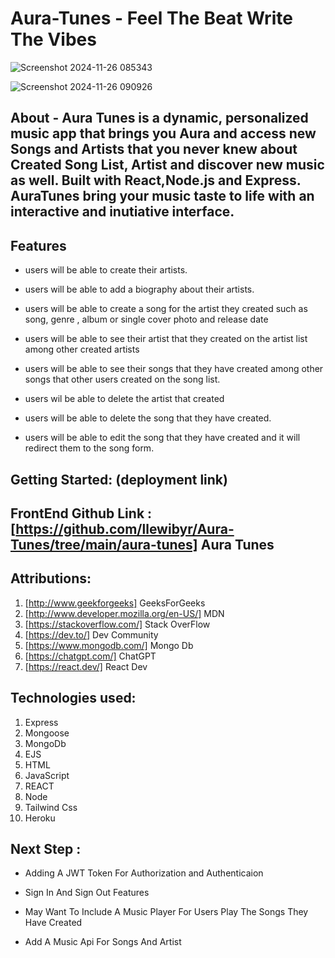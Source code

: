 # Aura-Tunes - Feel The Beat Write The Vibes


![Screenshot 2024-11-26 085343](https://github.com/user-attachments/assets/6c4071f7-d55a-47be-9b9a-1f548a708322)



![Screenshot 2024-11-26 090926](https://github.com/user-attachments/assets/91a4bba7-7218-46b5-a2b5-6bddf8b9a321)





## About - Aura Tunes is a dynamic, personalized music app that brings you Aura and access new Songs and Artists that you never knew about Created Song List, Artist and discover new music as well. Built with React,Node.js and Express. AuraTunes bring your music taste to life with an interactive and inutiative interface.

## Features

- users will be able to create their artists.

- users will be able to add a biography about their artists.

- users will be able to create a song for the artist they created such as song, genre , album or single cover photo and release date

- users will be able to see their artist that they created on the artist list among other created artists

- users will be able to see their songs that they have created among other songs that other users created on the song list.

- users wil be able to delete the artist that created

- users will be able to delete the song that they have created.

- users will be able to edit the song that they have created and it will redirect them to the song form.

## Getting Started: (deployment link)

## FrontEnd Github Link : [https://github.com/llewibyr/Aura-Tunes/tree/main/aura-tunes] Aura Tunes

## Attributions:

1. [http://www.geekforgeeks] GeeksForGeeks
2. [http://www.developer.mozilla.org/en-US/] MDN
3. [https://stackoverflow.com/] Stack OverFlow
4. [https://dev.to/] Dev Community
5. [https://www.mongodb.com/] Mongo Db
6. [https://chatgpt.com/] ChatGPT
7. [https://react.dev/] React Dev

## Technologies used:

1. Express
2. Mongoose
3. MongoDb
4. EJS
5. HTML
6. JavaScript
7. REACT
8. Node
9. Tailwind Css
10. Heroku

## Next Step :

- Adding A JWT Token For Authorization and Authenticaion

- Sign In And Sign Out Features

- May Want To Include A Music Player For Users Play The Songs They Have Created

- Add A Music Api For Songs And Artist
